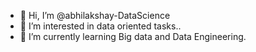 - 👋 Hi, I’m @abhilakshay-DataScience
- 👀 I’m interested in data oriented tasks..
- 🌱 I’m currently learning Big data and Data Engineering.



